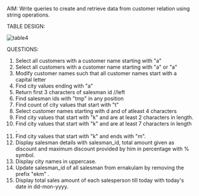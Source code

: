 AIM: Write queries to create and retrieve data from customer relation using string operations.

TABLE DESIGN:

![table4](https://github.com/snowfela/KTU-S5-DBMS-LAB-CSL333/assets/115859731/f57777d3-897f-48d5-bead-a215401c78e1)

QUESTIONS:

1. Select all customers with a customer name starting with "a"
2. Select all customers with a customer name starting with "a" or "a"
3. Modify customer names such that all customer names start with a capital letter
4. Find city values ending with "a"
5. Return first 3 characters of salesman id  //left
6. Find  salesman ids with "tmp" in any position 
7. Find count of city values that start with "t"
8. Select customer names starting with d and of atleast 4 characters
9. Find city values that start with "k" and are at least 2 characters in length. 
10. Find city values that start with "k" and are at least 7 characters in length .
11. Find city values that start with "k" and ends with "m".
12. Display salesman details with salesman_id, total amount given as discount and maximum discount provided by him in percentage with % symbol.
13. Display city names in uppercase.
14. Update salesman_id of all salesman from ernakulam by removing the prefix "ekm" .
15. Display total sales amount of each salesperson till today with today's date in dd-mon-yyyy.
